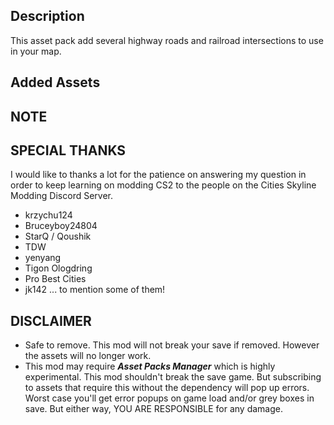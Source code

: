 ## Description
This asset pack add several highway roads and railroad intersections to use in your map.

## Added Assets


## NOTE

## SPECIAL THANKS
I would like to thanks a lot for the patience on answering my question in order to keep learning on modding CS2 to the people on the Cities Skyline Modding Discord Server.
* krzychu124
* Bruceyboy24804
* StarQ / Qoushik
* TDW
* yenyang
* Tigon Ologdring
* Pro Best Cities
* jk142
... to mention some of them!

## DISCLAIMER
* Safe to remove. This mod will not break your save if removed. However the assets will no longer work.
* This mod may require ***Asset Packs Manager*** which is highly experimental. This mod shouldn't break the save game. But subscribing to assets that require this without the dependency will pop up errors. Worst case you'll get error popups on game load and/or grey boxes in save. But either way, YOU ARE RESPONSIBLE for any damage.